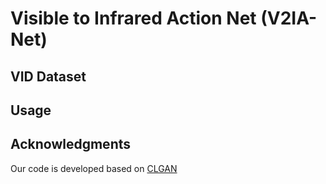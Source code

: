 # Visible to Infrared Action Net (V2IA-Net)

## VID Dataset

## Usage 

## Acknowledgments
Our code is developed based on [CLGAN](https://github.com/JunlinHan/DCLGAN)
